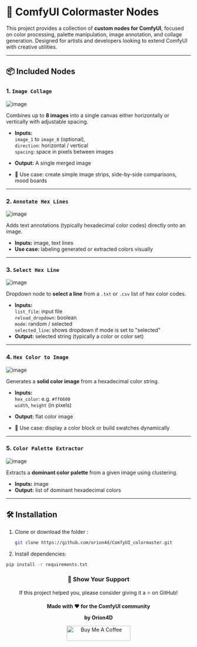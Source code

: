 # 🎨 ComfyUI Colormaster Nodes

This project provides a collection of **custom nodes for ComfyUI**, focused on color processing, palette manipulation, image annotation, and collage generation. Designed for artists and developers looking to extend ComfyUI with creative utilities.

---

## 📦 Included Nodes

### 1. `Image Collage`

![image](https://github.com/user-attachments/assets/4420a4a1-ab7a-4f48-a47a-2013f1597509)

Combines up to **8 images** into a single canvas either horizontally or vertically with adjustable spacing.

- **Inputs:**  
  `image_1` to `image_8` (optional),  
  `direction`: horizontal / vertical  
  `spacing`: space in pixels between images  

- **Output:** A single merged image  
- 🔧 Use case: create simple image strips, side-by-side comparisons, mood boards

---

### 2. `Annotate Hex Lines`

![image](https://github.com/user-attachments/assets/42a2e187-7f55-4243-a25e-92ca08b2c326)

Adds text annotations (typically hexadecimal color codes) directly onto an image.

- **Inputs:** image, text lines
- **Use case:** labeling generated or extracted colors visually

---

### 3. `Select Hex Line`

![image](https://github.com/user-attachments/assets/f9346541-33ac-49c9-9f31-fa9cd59ce82b)

Dropdown node to **select a line** from a `.txt` or `.csv` list of hex color codes.

- **Inputs:**  
  `list_file`: input file  
  `reload_dropdown`: boolean  
  `mode`: random / selected  
  `selected_line`: shows dropdown if mode is set to "selected"  
- **Output:** selected string (typically a color or color set)

---

### 4. `Hex Color to Image`

![image](https://github.com/user-attachments/assets/f4b556c8-9a27-4442-89f9-72405f8e1e8d)

Generates a **solid color image** from a hexadecimal color string.

- **Inputs:**  
  `hex_color`: e.g. `#ff6600`  
  `width`, `height` (in pixels)

- **Output:** flat color image  
- 🎯 Use case: display a color block or build swatches dynamically

---

### 5. `Color Palette Extractor`

![image](https://github.com/user-attachments/assets/2eb3351d-76d7-4114-af1a-fe912f4b338f)

Extracts a **dominant color palette** from a given image using clustering.

- **Inputs:** image  
- **Output:** list of dominant hexadecimal colors

---

## 🛠️ Installation

1. Clone or download the folder
:
    ```bash
    git clone https://github.com/orion4d/ComfyUI_colormaster.git
    ```

4. Install dependencies:

```bash
pip install -r requirements.txt
```

<div align="center">

<h3>🌟 <strong>Show Your Support</strong></h3>

<p>If this project helped you, please consider giving it a ⭐ on GitHub!</p>

<p><strong>Made with ❤️ for the ComfyUI community</strong></p>

<p><strong>by Orion4D</strong></p>

<a href="https://ko-fi.com/orion4d">
<img src="https://ko-fi.com/img/githubbutton_sm.svg" alt="Buy Me A Coffee" height="41" width="174">
</a>

</div>

